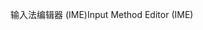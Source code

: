 <span data-ttu-id="7149a-101">输入法编辑器 (IME)</span><span class="sxs-lookup"><span data-stu-id="7149a-101">Input Method Editor (IME)</span></span>